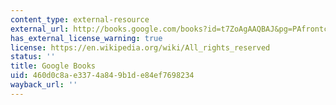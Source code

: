 ```yaml
---
content_type: external-resource
external_url: http://books.google.com/books?id=t7ZoAgAAQBAJ&pg=PAfrontcover
has_external_license_warning: true
license: https://en.wikipedia.org/wiki/All_rights_reserved
status: ''
title: Google Books
uid: 460d0c8a-e337-4a84-9b1d-e84ef7698234
wayback_url: ''
---
```

